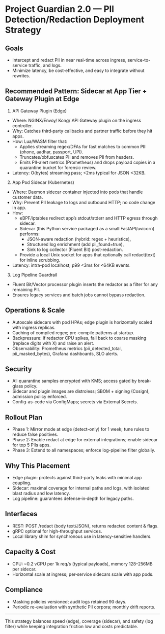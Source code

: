 # Project Guardian 2.0 — PII Detection/Redaction Deployment Strategy

## Goals
- Intercept and redact PII in near real-time across ingress, service-to-service traffic, and logs.
- Minimize latency, be cost‑effective, and easy to integrate without rewrites.

## Recommended Pattern: Sidecar at App Tier + Gateway Plugin at Edge

1) API Gateway Plugin (Edge)
- Where: NGINX/Envoy/ Kong/ API Gateway plugin on the ingress controller.
- Why: Catches third‑party callbacks and partner traffic before they hit apps.
- How: Lua/WASM filter that:
  - Applies streaming regex/DFAs for fast matches to common PII (phone, aadhar, passport, UPI).
  - Truncates/obfuscates PII and removes PII from headers.
  - Emits PII-alert metrics (Prometheus) and drops payload copies in a quarantine bucket for forensic review.
- Latency: O(bytes) streaming pass; <2ms typical for JSON <32KB.

2) App Pod Sidecar (Kubernetes)
- Where: Daemon sidecar container injected into pods that handle customer data.
- Why: Prevent PII leakage to logs and outbound HTTP; no code change in app.
- How:
  - eBPF/iptables redirect app’s stdout/stderr and HTTP egress through sidecar.
  - Sidecar (this Python service packaged as a small FastAPI/uvicorn) performs:
    - JSON-aware redaction (hybrid: regex + heuristics),
    - Structured log enrichment (add pii_found=true),
    - Sink to log collector (Fluent Bit) post-redaction.
  - Provide a local Unix socket for apps that optionally call redact(text) for inline scrubbing.
- Latency: intra-pod localhost; p99 <3ms for <64KB events.

3) Log Pipeline Guardrail
- Fluent Bit/Vector processor plugin inserts the redactor as a filter for any remaining PII.
- Ensures legacy services and batch jobs cannot bypass redaction.

## Operations & Scale
- Autoscale sidecars with pod HPAs; edge plugin is horizontally scaled with ingress replicas.
- Caching of compiled regex; pre-compile patterns at startup.
- Backpressure: if redactor CPU spikes, fall back to coarse masking (replace digits with X) and raise an alert.
- Observability: Prometheus metrics (pii_detected_total, pii_masked_bytes), Grafana dashboards, SLO alerts.

## Security
- All quarantine samples encrypted with KMS; access gated by break-glass policy.
- Sidecar and plugin images are distroless; SBOM + signing (Cosign), admission policy enforced.
- Config-as-code via ConfigMaps; secrets via External Secrets.

## Rollout Plan
- Phase 1: Mirror mode at edge (detect-only) for 1 week; tune rules to reduce false positives.
- Phase 2: Enable redact at edge for external integrations; enable sidecar for top 5 PIIs apps.
- Phase 3: Extend to all namespaces; enforce log-pipeline filter globally.

## Why This Placement
- Edge plugin: protects against third-party leaks with minimal app coupling.
- Sidecar: maximal coverage for internal paths and logs, with isolated blast radius and low latency.
- Log pipeline: guarantees defense‑in‑depth for legacy paths.

## Interfaces
- REST: POST /redact (body text/JSON), returns redacted content & flags.
- gRPC optional for high-throughput services.
- Local library shim for synchronous use in latency-sensitive handlers.

## Capacity & Cost
- CPU: ~0.2 vCPU per 1k req/s (typical payloads), memory 128–256MB per sidecar.
- Horizontal scale at ingress; per‑service sidecars scale with app pods.

## Compliance
- Masking policies versioned; audit logs retained 90 days.
- Periodic re-evaluation with synthetic PII corpora; monthly drift reports.

---
This strategy balances speed (edge), coverage (sidecar), and safety (log filter) while keeping integration friction low and costs predictable.
